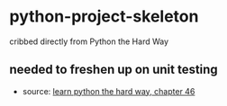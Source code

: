 # python-project-skeleton
cribbed directly from Python the Hard Way


needed to freshen up on unit testing 
-------------------------------------

* source: [learn python the hard way, chapter 46](http://learnpythonthehardway.org/book/ex46.html)
